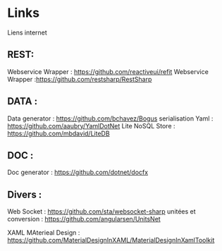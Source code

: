 # Links
Liens internet

## REST:
Webservice Wrapper : https://github.com/reactiveui/refit
Webservice Wrapper :https://github.com/restsharp/RestSharp

## DATA :
Data generator : https://github.com/bchavez/Bogus
serialisation Yaml : https://github.com/aaubry/YamlDotNet
Lite NoSQL Store : https://github.com/mbdavid/LiteDB

## DOC :
Doc generator : https://github.com/dotnet/docfx

## Divers :
Web Socket : https://github.com/sta/websocket-sharp
unitées et conversion : https://github.com/angularsen/UnitsNet


XAML MAterieal Design : https://github.com/MaterialDesignInXAML/MaterialDesignInXamlToolkit



